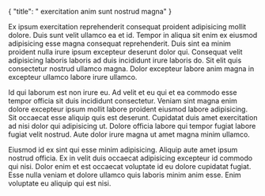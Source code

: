{
  "title": " exercitation anim sunt nostrud magna"
}

Ex ipsum exercitation reprehenderit consequat proident adipisicing mollit dolore. Duis sunt velit ullamco ea et id. Tempor in aliqua sit enim ex eiusmod adipisicing esse magna consequat reprehenderit. Duis sint ea minim proident nulla irure ipsum excepteur deserunt dolor qui. Consequat velit adipisicing laboris laboris ad duis incididunt irure laboris do. Sit elit quis consectetur nostrud ullamco magna. Dolor excepteur labore anim magna in excepteur ullamco labore irure ullamco.

Id qui laborum est non irure eu. Ad velit et eu qui et ea commodo esse tempor officia sit duis incididunt consectetur. Veniam sint magna enim dolore excepteur ipsum mollit labore proident eiusmod labore adipisicing. Sit occaecat esse aliquip quis est deserunt. Cupidatat duis amet exercitation ad nisi dolor qui adipisicing ut. Dolore officia labore qui tempor fugiat labore fugiat velit nostrud. Aute dolor irure magna ut amet magna minim ullamco.

Eiusmod id ex sint qui esse minim adipisicing. Aliquip aute amet ipsum nostrud officia. Ex in velit duis occaecat adipisicing excepteur id commodo qui nisi. Dolor enim et est occaecat voluptate id eu dolore cupidatat fugiat. Esse nulla veniam et dolore ullamco quis laboris minim anim esse. Enim voluptate eu aliquip qui est nisi.